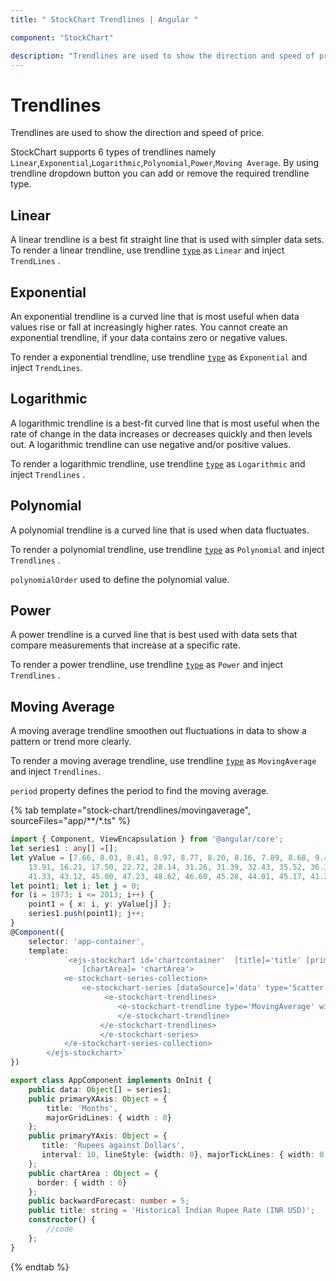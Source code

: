 ```yaml
---
title: " StockChart Trendlines | Angular "

component: "StockChart"

description: "Trendlines are used to show the direction and speed of price. StockChart supports 6 types of trendlines."
---
```


<!-- markdownlint-disable MD036 -->

# Trendlines

Trendlines are used to show the direction and speed of price.

StockChart supports 6 types of trendlines namely `Linear`,`Exponential`,`Logarithmic`,`Polynomial`,`Power`,`Moving Average`. By using trendline dropdown button you can add or remove the required trendline type.

## Linear

A linear trendline is a best fit straight line that is used with simpler data sets. To render a linear trendline,
use trendline [`type`](../api/stock-chart/stockChartTrendlineModel/#type) as `Linear` and inject
`TrendLines` .

## Exponential

An exponential trendline is a curved line that is most useful when data values rise or fall
at increasingly higher rates. You cannot create an exponential trendline, if your data contains zero or negative values.

To render a exponential trendline,
use trendline [`type`](../api/stock-chart/stockChartTrendlineModel/#type) as `Exponential` and inject
`TrendLines`.

## Logarithmic

A logarithmic trendline is a best-fit curved line that is most useful when the rate of change in the data increases or decreases quickly and then levels out. A logarithmic trendline can use negative and/or positive values.

To render a logarithmic trendline, use trendline [`type`](../api/stock-chart/stockChartTrendlineModel/#type) as `Logarithmic` and inject
`Trendlines` .

## Polynomial

A polynomial trendline is a curved line that is used when data fluctuates.

To render a polynomial trendline,
use trendline [`type`](../api/stock-chart/stockChartTrendlineModel/#type) as `Polynomial` and inject
`Trendlines` .

`polynomialOrder` used to define the polynomial value.

## Power

A power trendline is a curved line that is best used with data sets that compare measurements that increase at a specific rate.

To render a power trendline, use trendline [`type`](../api/stock-chart/stockChartTrendlineModel/#type) as `Power` and inject
`Trendlines` .

## Moving Average

A moving average trendline smoothen out fluctuations in data to show a pattern or trend more clearly.

To render a moving average trendline, use trendline [`type`](../api/stock-chart/stockChartTrendlineModel/#type) as `MovingAverage` and inject `Trendlines`.

`period` property defines the period to find the moving average.

{% tab template="stock-chart/trendlines/movingaverage", sourceFiles="app/**/*.ts" %}

```typescript
import { Component, ViewEncapsulation } from '@angular/core';
let series1 : any[] =[];
let yValue = [7.66, 8.03, 8.41, 8.97, 8.77, 8.20, 8.16, 7.89, 8.68, 9.48, 10.11, 11.36, 12.34, 12.60, 12.95,
    13.91, 16.21, 17.50, 22.72, 28.14, 31.26, 31.39, 32.43, 35.52, 36.36,
    41.33, 43.12, 45.00, 47.23, 48.62, 46.60, 45.28, 44.01, 45.17, 41.20, 43.41, 48.32, 45.65, 46.61, 53.34, 58.53];
let point1; let i; let j = 0;
for (i = 1973; i <= 2013; i++) {
    point1 = { x: i, y: yValue[j] };
    series1.push(point1); j++;
}
@Component({
    selector: 'app-container',
    template:
            `<ejs-stockchart id='chartcontainer'  [title]='title' [primaryXAxis]='primaryXAxis' [primaryYAxis]='primaryYAxis'
                [chartArea]= 'chartArea'>
            <e-stockchart-series-collection>
                <e-stockchart-series [dataSource]='data' type='Scatter' xName='x' yName='y' fill="#0066FF">
                     <e-stockchart-trendlines>
                        <e-stockchart-trendline type='MovingAverage' width=3  name='Linear' fill='#C64A75' [backwardForecast]='backwardForecast'>
                        </e-stockchart-trendline>
                    </e-stockchart-trendlines>
                    </e-stockchart-series>
            </e-stockchart-series-collection>
        </ejs-stockchart>`
})

export class AppComponent implements OnInit {
    public data: Object[] = series1;
    public primaryXAxis: Object = {
        title: 'Months',
        majorGridLines: { width : 0}
    };
    public primaryYAxis: Object = {
       title: 'Rupees against Dollars',
       interval: 10, lineStyle: {width: 0}, majorTickLines: { width: 0 }
    };
    public chartArea : Object = {
      border: { width : 0}
    };
    public backwardForecast: number = 5;
    public title: string = 'Historical Indian Rupee Rate (INR USD)';
    constructor() {
        //code
    };
}
```

{% endtab %}